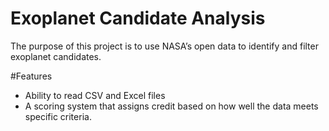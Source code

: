 # Exoplanet Candidate Analysis  

The purpose of this project is to use NASA’s open data to identify and filter exoplanet candidates.  

#Features  
- Ability to read CSV and Excel files  
- A scoring system that assigns credit based on how well the data meets specific criteria. 
